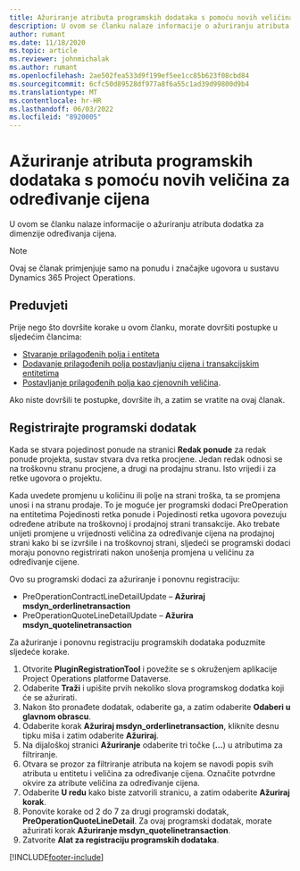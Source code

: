 ```yaml
---
title: Ažuriranje atributa programskih dodataka s pomoću novih veličina za određivanje cijena
description: U ovom se članku nalaze informacije o ažuriranju atributa dodatka za dimenzije određivanja cijena.
author: rumant
ms.date: 11/18/2020
ms.topic: article
ms.reviewer: johnmichalak
ms.author: rumant
ms.openlocfilehash: 2ae502fea533d9f199ef5ee1cc85b623f08cbd84
ms.sourcegitcommit: 6cfc50d89528df977a8f6a55c1ad39d99800d9b4
ms.translationtype: MT
ms.contentlocale: hr-HR
ms.lasthandoff: 06/03/2022
ms.locfileid: "8920005"
---
```

# <a name="update-plug-in-attributes-with-new-pricing-dimensions"></a>Ažuriranje atributa programskih dodataka s pomoću novih veličina za određivanje cijena

U ovom se članku nalaze informacije o ažuriranju atributa dodatka za dimenzije određivanja cijena.

> [!NOTE]
> Ovaj se članak primjenjuje samo na ponudu i značajke ugovora u sustavu Dynamics 365 Project Operations.

## <a name="prerequisites"></a>Preduvjeti
Prije nego što dovršite korake u ovom članku, morate dovršiti postupke u sljedećim člancima:

  - [Stvaranje prilagođenih polja i entiteta](create-custom-fields-entities-pricing-dimensions.md) 
  - [Dodavanje prilagođenih polja postavljanju cijena i transakcijskim entitetima](add-custom-fields-price-setup-transactional-entities.md)
  - [Postavljanje prilagođenih polja kao cjenovnih veličina](set-up-custom-fields-pricing-dimensions.md). 
  
Ako niste dovršili te postupke, dovršite ih, a zatim se vratite na ovaj članak.

## <a name="register-a-plug-in"></a>Registrirajte programski dodatak
Kada se stvara pojedinost ponude na stranici **Redak ponude** za redak ponude projekta, sustav stvara dva retka procjene. Jedan redak odnosi se na troškovnu stranu procjene, a drugi na prodajnu stranu. Isto vrijedi i za retke ugovora o projektu.

Kada uvedete promjenu u količinu ili polje na strani troška, ta se promjena unosi i na stranu prodaje. To je moguće jer programski dodaci PreOperation na entitetima Pojedinosti retka ponude i Pojedinosti retka ugovora povezuju određene atribute na troškovnoj i prodajnoj strani transakcije. Ako trebate unijeti promjene u vrijednosti veličina za određivanje cijena na prodajnoj strani kako bi se izvršile i na troškovnoj strani, sljedeći se programski dodaci moraju ponovno registrirati nakon unošenja promjena u veličinu za određivanje cijene.

Ovo su programski dodaci za ažuriranje i ponovnu registraciju:

- PreOperationContractLineDetailUpdate – **Ažuriraj msdyn_orderlinetransaction**
- PreOperationQuoteLineDetailUpdate – **Ažurira msdyn_quotelinetransaction**

Za ažuriranje i ponovnu registraciju programskih dodataka poduzmite sljedeće korake.

1. Otvorite **PluginRegistrationTool** i povežite se s okruženjem aplikacije Project Operations platforme Dataverse.
2. Odaberite **Traži** i upišite prvih nekoliko slova programskog dodatka koji će se ažurirati.
3. Nakon što pronađete dodatak, odaberite ga, a zatim odaberite **Odaberi u glavnom obrascu**.
4. Odaberite korak **Ažuriraj msdyn_orderlinetransaction**, kliknite desnu tipku miša i zatim odaberite **Ažuriraj**.
5. Na dijaloškoj stranici **Ažuriranje** odaberite tri točke (**...**) u atributima za filtriranje.
6. Otvara se prozor za filtriranje atributa na kojem se navodi popis svih atributa u entitetu i veličina za određivanje cijena. Označite potvrdne okvire za atribute veličina za određivanje cijena.
7. Odaberite **U redu** kako biste zatvorili stranicu, a zatim odaberite **Ažuriraj korak**.
8. Ponovite korake od 2 do 7 za drugi programski dodatak, **PreOperationQuoteLineDetail**. Za ovaj programski dodatak, morate ažurirati korak **Ažuriranje msdyn_quotelinetransaction**.
9. Zatvorite **Alat za registraciju programskih dodataka**.


[!INCLUDE[footer-include](../includes/footer-banner.md)]